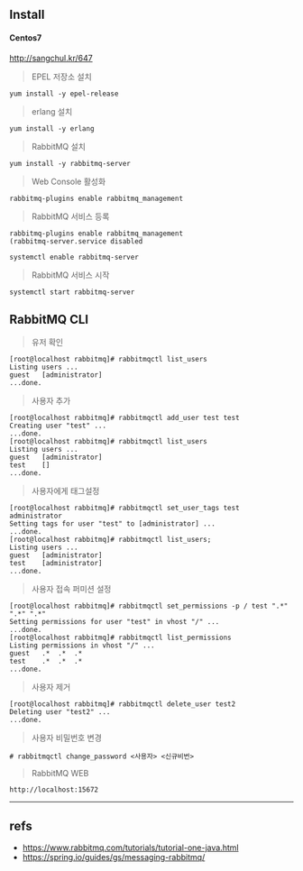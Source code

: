 ## Install

#### Centos7  

http://sangchul.kr/647  

> EPEL 저장소 설치  

```
yum install -y epel-release
```  

> erlang 설치  

```
yum install -y erlang
```  

> RabbitMQ 설치  

```
yum install -y rabbitmq-server
```  

> Web Console 활성화  

```
rabbitmq-plugins enable rabbitmq_management  
```  

> RabbitMQ 서비스 등록  

```
rabbitmq-plugins enable rabbitmq_management  
(rabbitmq-server.service disabled

systemctl enable rabbitmq-server
```

> RabbitMQ 서비스 시작  

```
systemctl start rabbitmq-server
```  


## RabbitMQ CLI

> 유저 확인  

```
[root@localhost rabbitmq]# rabbitmqctl list_users
Listing users ...
guest	[administrator]
...done.
```  

> 사용자 추가  

```
[root@localhost rabbitmq]# rabbitmqctl add_user test test
Creating user "test" ...
...done.
[root@localhost rabbitmq]# rabbitmqctl list_users
Listing users ...
guest	[administrator]
test	[]
...done.
```  

> 사용자에게 태그설정  

```
[root@localhost rabbitmq]# rabbitmqctl set_user_tags test administrator
Setting tags for user "test" to [administrator] ...
...done.
[root@localhost rabbitmq]# rabbitmqctl list_users;
Listing users ...
guest	[administrator]
test	[administrator]
...done.
```  

> 사용자 접속 퍼미션 설정  

```
[root@localhost rabbitmq]# rabbitmqctl set_permissions -p / test ".*" ".*" ".*"
Setting permissions for user "test" in vhost "/" ...
...done.
[root@localhost rabbitmq]# rabbitmqctl list_permissions
Listing permissions in vhost "/" ...
guest	.*	.*	.*
test	.*	.*	.*
...done.
```  

> 사용자 제거  

```
[root@localhost rabbitmq]# rabbitmqctl delete_user test2
Deleting user "test2" ...
...done.
```  

> 사용자 비밀번호 변경  

```
# rabbitmqctl change_password <사용자> <신규비번>
```  

> RabbitMQ WEB  

```
http://localhost:15672
```


---  

## refs  

- https://www.rabbitmq.com/tutorials/tutorial-one-java.html
- https://spring.io/guides/gs/messaging-rabbitmq/  




